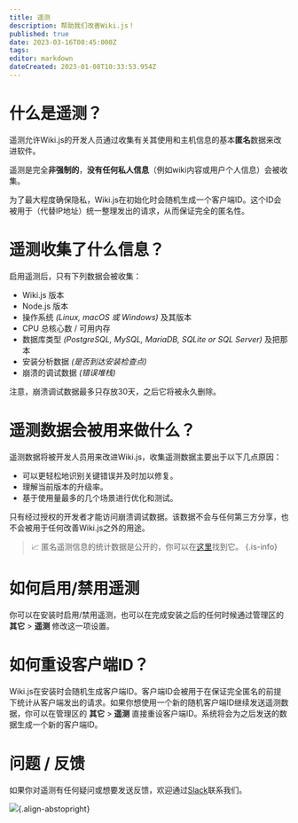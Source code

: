 ```yaml
---
title: 遥测
description: 帮助我们改善Wiki.js！
published: true
date: 2023-03-16T08:45:000Z
tags: 
editor: markdown
dateCreated: 2023-01-08T10:33:53.954Z
---
```


# 什么是遥测？
遥测允许Wiki.js的开发人员通过收集有关其使用和主机信息的基本**匿名**数据来改进软件。

遥测是完全**非强制的**，**没有任何私人信息**（例如wiki内容或用户个人信息）会被收集。

为了最大程度确保隐私，Wiki.js在初始化时会随机生成一个客户端ID。这个ID会被用于（代替IP地址）统一整理发出的请求，从而保证完全的匿名性。

# 遥测收集了什么信息？
启用遥测后，只有下列数据会被收集：

- Wiki.js 版本 
- Node.js 版本
- 操作系统 *(Linux, macOS 或 Windows)* 及其版本
- CPU 总核心数 / 可用内存
- 数据库类型 *(PostgreSQL, MySQL, MariaDB, SQLite or SQL Server)* 及把那本
- 安装分析数据 *(是否到达安装检查点)*
- 崩溃的调试数据 *(错误堆栈)*

注意，崩溃调试数据最多只存放30天，之后它将被永久删除。
# 遥测数据会被用来做什么？

遥测数据将被开发人员用来改进Wiki.js，收集遥测数据主要出于以下几点原因：

- 可以更轻松地识别关键错误并及时加以修复。
- 理解当前版本的升级率。
- 基于使用量最多的几个场景进行优化和测试。

只有经过授权的开发者才能访问崩溃调试数据。该数据不会与任何第三方分享，也不会被用于任何改善Wiki.js之外的用途。

> :chart_with_upwards_trend: 匿名遥测信息的统计数据是公开的，你可以在[这里](https://wiki.js.org/telemetry)找到它。
{.is-info}

# 如何启用/禁用遥测

你可以在安装时启用/禁用遥测，也可以在完成安装之后的任何时候通过管理区的 **其它** > **遥测** 修改这一项设置。

# 如何重设客户端ID？

Wiki.js在安装时会随机生成客户端ID。客户端ID会被用于在保证完全匿名的前提下统计从客户端发出的请求。如果你想使用一个新的随机客户端ID继续发送遥测数据，你可以在管理区的 **其它** > **遥测** 直接重设客户端ID。系统将会为之后发送的数据生成一个新的客户端ID。

# 问题 / 反馈

如果你对遥测有任何疑问或想要发送反馈，欢迎通过[Slack](https://wiki.requarks.io/slack)联系我们。

![](https://a.icons8.com/gojSbjmc/1rnPd3/svg.svg){.align-abstopright}